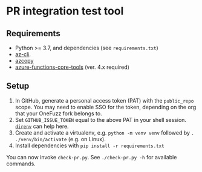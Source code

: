 # PR integration test tool

## Requirements

* Python >= 3.7, and dependencies (see `requirements.txt`)
* [az-cli](https://docs.microsoft.com/en-us/cli/azure/install-azure-cli).
* [azcopy](https://docs.microsoft.com/en-us/azure/storage/common/storage-use-azcopy-v10)
* [azure-functions-core-tools](https://docs.microsoft.com/en-us/azure/azure-functions/functions-run-local?tabs=v4%2Clinux%2Ccsharp%2Cportal%2Cbash#install-the-azure-functions-core-tools) (ver. 4.x required)

## Setup

1. In GitHub, generate a personal access token (PAT) with the `public_repo` scope.
   You may need to enable SSO for the token, depending on the org that your OneFuzz fork belongs to.
1. Set `GITHUB_ISSUE_TOKEN` equal to the above PAT in your shell session.
   [`direnv`](https://direnv.net/) can help here.
1. Create and activate a virtualenv, e.g. `python -m venv venv` followed by `. ./venv/bin/activate` (e.g. on Linux).
1. Install dependencies with `pip install -r requirements.txt`

You can now invoke `check-pr.py`.
See `./check-pr.py -h` for available commands.
